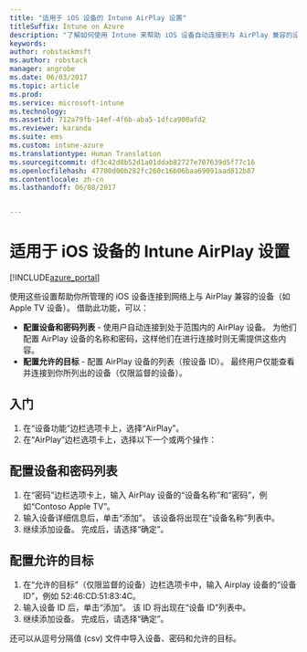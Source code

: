 ```yaml
---
title: "适用于 iOS 设备的 Intune AirPlay 设置"
titleSuffix: Intune on Azure
description: "了解如何使用 Intune 来帮助 iOS 设备自动连接到与 AirPlay 兼容的设备。"
keywords: 
author: robstackmsft
ms.author: robstack
manager: angrobe
ms.date: 06/03/2017
ms.topic: article
ms.prod: 
ms.service: microsoft-intune
ms.technology: 
ms.assetid: 712a79fb-14ef-4f6b-aba5-1dfca900afd2
ms.reviewer: karanda
ms.suite: ems
ms.custom: intune-azure
ms.translationtype: Human Translation
ms.sourcegitcommit: df3c42d8b52d1a01ddab82727e707639d5f77c16
ms.openlocfilehash: 47780d00b282fc260c16b06baa69091aad812b87
ms.contentlocale: zh-cn
ms.lasthandoff: 06/08/2017


---
```


# <a name="intune-airplay-settings-for-ios-devices"></a>适用于 iOS 设备的 Intune AirPlay 设置

[!INCLUDE[azure_portal](./includes/azure_portal.md)]

使用这些设置帮助你所管理的 iOS 设备连接到网络上与 AirPlay 兼容的设备（如 Apple TV 设备）。
借助此功能，可以：

- **配置设备和密码列表** - 使用户自动连接到处于范围内的 AirPlay 设备。 为他们配置 AirPlay 设备的名称和密码，这样他们在进行连接时则无需提供这些内容。
- **配置允许的目标** - 配置 AirPlay 设备的列表（按设备 ID）。 最终用户仅能查看并连接到你所列出的设备（仅限监督的设备）。

## <a name="get-started"></a>入门

1. 在“设备功能”边栏选项卡上，选择“AirPlay”。
2. 在“AirPlay”边栏选项卡上，选择以下一个或两个操作：

## <a name="configure-a-device-and-password-list"></a>配置设备和密码列表

1. 在“密码”边栏选项卡上，输入 AirPlay 设备的“设备名称”和“密码”，例如“Contoso Apple TV”。
2. 输入设备详细信息后，单击“添加”。 该设备将出现在“设备名称”列表中。
3. 继续添加设备。 完成后，请选择“确定”。


## <a name="configure-allowed-destinations"></a>配置允许的目标

1. 在“允许的目标”（仅限监督的设备）边栏选项卡中，输入 Airplay 设备的“设备 ID”，例如 52:46:CD:51:83:4C。
2. 输入设备 ID 后，单击“添加”。 该 ID 将出现在“设备 ID”列表中。
3. 继续添加设备。 完成后，请选择“确定”。

还可以从逗号分隔值 (csv) 文件中导入设备、密码和允许的目标。





